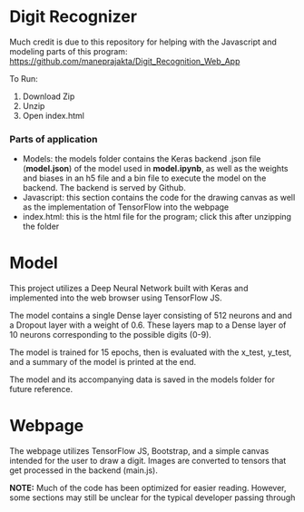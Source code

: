 # Digit Recognizer

Much credit is due to this repository for helping with the Javascript and modeling parts of this program: https://github.com/maneprajakta/Digit_Recognition_Web_App

To Run:
1. Download Zip
2. Unzip
3. Open index.html

### Parts of application
- Models: the models folder contains the Keras backend .json file (**model.json**) of the model used in **model.ipynb**, as well as the weights and biases in an h5 file  and a bin file to execute the model on the backend. The backend is served by Github.
- Javascript: this section contains the code for the drawing canvas as well as the implementation of TensorFlow into the webpage
- index.html: this is the html file for the program; click this after unzipping the folder

# Model
This project utilizes a Deep Neural Network built with Keras and implemented into the web browser using TensorFlow JS.

The model contains a single Dense layer consisting of 512 neurons and and a Dropout layer with a weight of 0.6. These layers map to a Dense layer of 10 neurons corresponding to the possible digits (0-9).

The model is trained for 15 epochs, then is evaluated with the x_test, y_test, and a summary of the model is printed at the end.

The model and its accompanying data is saved in the models folder for future reference.

# Webpage
The webpage utilizes TensorFlow JS, Bootstrap, and a simple canvas intended for the user to draw a digit. Images are converted to tensors that get processed in the backend (main.js).

**NOTE:** Much of the code has been optimized for easier reading. However, some sections may still be unclear for the typical developer passing through
